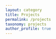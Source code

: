 ```yaml
---
layout: category
title: Projects
permalink: /projects
taxonomy: projects
author_profile: true
---
```

